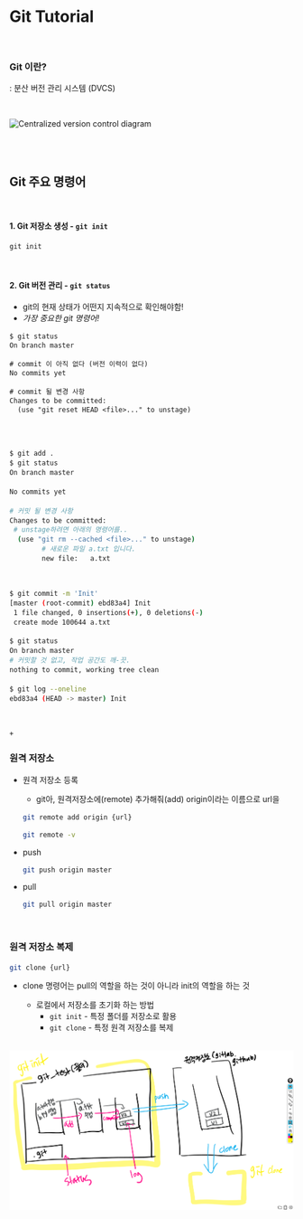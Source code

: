 # Git Tutorial

<br>

### Git 이란?

: 분산 버전 관리 시스템 (DVCS)

<br>

![Centralized version control diagram](https://git-scm.com/book/en/v2/images/centralized.png)

<br>

<br>

## Git 주요 명령어

<br>

#### 1. Git 저장소 생성 -  `git init`

```shell
git init
```

<br>

#### 2. Git 버전 관리 -  `git status`

- git의 현재 상태가 어떤지 지속적으로 확인해야함!
- *가장 중요한 git 명령어!*

```shell
$ git status
On branch master

# commit 이 아직 없다 (버전 이력이 없다)
No commits yet

# commit 될 변경 사항
Changes to be committed:
  (use "git reset HEAD <file>..." to unstage)


```

<br>

```bash
$ git add .
$ git status
On branch master

No commits yet

# 커밋 될 변경 사항
Changes to be committed:
 # unstage하려면 아래의 명령어를..
  (use "git rm --cached <file>..." to unstage)
        # 새로운 파일 a.txt 입니다.
        new file:   a.txt
```

<br>

```bash
$ git commit -m 'Init'
[master (root-commit) ebd83a4] Init
 1 file changed, 0 insertions(+), 0 deletions(-)
 create mode 100644 a.txt
 
$ git status
On branch master
# 커밋할 것 없고, 작업 공간도 깨-끗.
nothing to commit, working tree clean

$ git log --oneline
ebd83a4 (HEAD -> master) Init
```

<br>

`+`

### 원격 저장소

- 원격 저장소 등록

  - git아, 원격저장소에(remote) 추가해줘(add) origin이라는 이름으로 url을

  ```bash
  git remote add origin {url}
  ```

  ```bash
  git remote -v
  ```

- push

  ```bash
  git push origin master
  ```

- pull

  ```bash
  git pull origin master
  ```

  <br>

### 원격 저장소 복제

```bash
git clone {url}
```

- clone 명령어는 pull의 역할을 하는 것이 아니라 init의 역할을 하는 것

  - 로컬에서 저장소를 초기화 하는 방법
    - `git init` - 특정 폴더를 저장소로 활용
    - `git clone` - 특정 원격 저장소를 복제

  <br>

<img src="../images/git.png" alt="git" style="zoom:60%;" />
